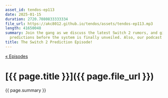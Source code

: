 ```yaml
---
asset_id: tendos-ep113
date: 2025-01-15
duration: 2720.7080833333334
file_url: https://akc8012.github.io/tendos/assets/tendos-ep113.mp3
length: 41650048
summary: Join the gang as we discuss the latest Switch 2 rumors, and give our last
  predictions before the system is finally unveiled. Also, our podcast is back.
title: The Switch 2 Prediction Episode!
---
```

[« Episodes](/tendos/episodes)

# [{{ page.title }}]({{ page.file_url }})
{{ page.summary }}
